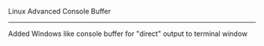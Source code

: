 Linux Advanced Console Buffer

---

Added Windows like console buffer for "direct" output to terminal window
